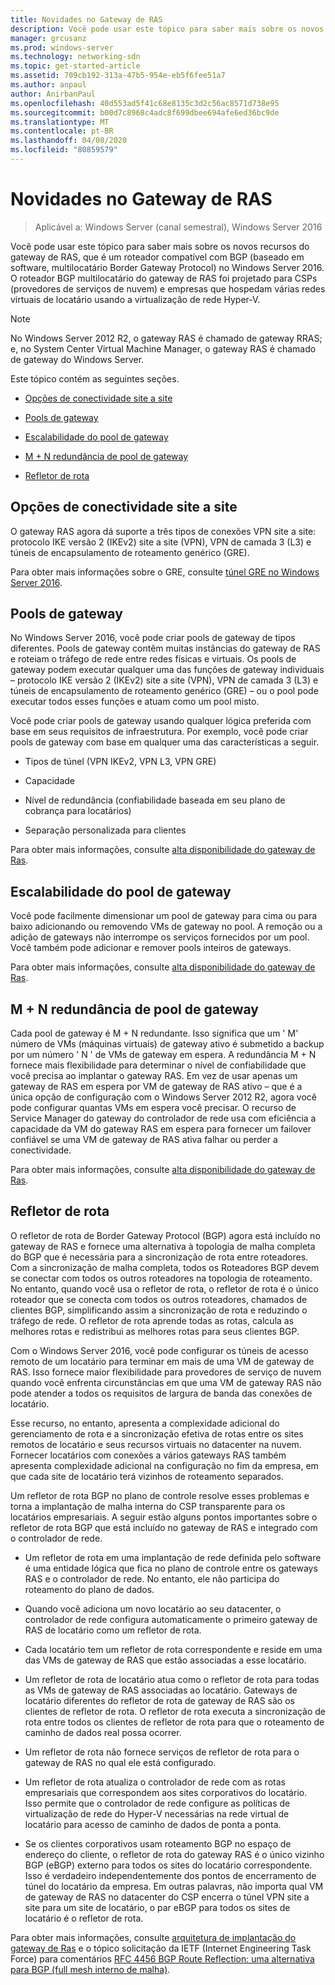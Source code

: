 ```yaml
---
title: Novidades no Gateway de RAS
description: Você pode usar este tópico para saber mais sobre os novos recursos do gateway de RAS, que é um roteador compatível com BGP (baseado em software, multilocatário Border Gateway Protocol) no Windows Server 2016.
manager: grcusanz
ms.prod: windows-server
ms.technology: networking-sdn
ms.topic: get-started-article
ms.assetid: 709cb192-313a-47b5-954e-eb5f6fee51a7
ms.author: anpaul
author: AnirbanPaul
ms.openlocfilehash: 40d553ad5f41c68e8135c3d2c56ac8571d738e95
ms.sourcegitcommit: b00d7c8968c4adc8f699dbee694afe6ed36bc9de
ms.translationtype: MT
ms.contentlocale: pt-BR
ms.lasthandoff: 04/08/2020
ms.locfileid: "80859579"
---
```

# <a name="whats-new-in-ras-gateway"></a>Novidades no Gateway de RAS

>Aplicável a: Windows Server (canal semestral), Windows Server 2016

Você pode usar este tópico para saber mais sobre os novos recursos do gateway de RAS, que é um roteador compatível com BGP (baseado em software, multilocatário Border Gateway Protocol) no Windows Server 2016. O roteador BGP multilocatário do gateway de RAS foi projetado para CSPs (provedores de serviços de nuvem) e empresas que hospedam várias redes virtuais de locatário usando a virtualização de rede Hyper-V.  
  
> [!NOTE]  
> No Windows Server 2012 R2, o gateway RAS é chamado de gateway RRAS; e, no System Center Virtual Machine Manager, o gateway RAS é chamado de gateway do Windows Server.  
  
Este tópico contém as seguintes seções.  
  
-   [Opções de conectividade site a site](#bkmk_s2s)  
  
-   [Pools de gateway](#bkmk_pools)  
  
-   [Escalabilidade do pool de gateway](#bkmk_gps)  
  
-   [M + N redundância de pool de gateway](#bkmk_m)  
  
-   [Refletor de rota](#bkmk_rr)  
  
## <a name="site-to-site-connectivity-options"></a><a name="bkmk_s2s"></a>Opções de conectividade site a site  
O gateway RAS agora dá suporte a três tipos de conexões VPN site a site: protocolo IKE versão 2 (IKEv2) site a site (VPN), VPN de camada 3 (L3) e túneis de encapsulamento de roteamento genérico (GRE).  
  
Para obter mais informações sobre o GRE, consulte [túnel GRE no Windows Server 2016](../../../../remote/remote-access/ras-gateway/gre-tunneling-windows-server.md).  
  
## <a name="gateway-pools"></a><a name="bkmk_pools"></a>Pools de gateway  
No Windows Server 2016, você pode criar pools de gateway de tipos diferentes. Pools de gateway contêm muitas instâncias do gateway de RAS e roteiam o tráfego de rede entre redes físicas e virtuais. Os pools de gateway podem executar qualquer uma das funções de gateway individuais – protocolo IKE versão 2 (IKEv2) site a site (VPN), VPN de camada 3 (L3) e túneis de encapsulamento de roteamento genérico (GRE) – ou o pool pode executar todos esses funções e atuam como um pool misto.  
  
Você pode criar pools de gateway usando qualquer lógica preferida com base em seus requisitos de infraestrutura. Por exemplo, você pode criar pools de gateway com base em qualquer uma das características a seguir.  
  
-   Tipos de túnel (VPN IKEv2, VPN L3, VPN GRE)  
  
-   Capacidade  
  
-   Nível de redundância (confiabilidade baseada em seu plano de cobrança para locatários)  
  
-   Separação personalizada para clientes  
  
Para obter mais informações, consulte [alta disponibilidade do gateway de Ras](RAS-Gateway-High-Availability.md).  
  
## <a name="gateway-pool-scalability"></a><a name="bkmk_gps"></a>Escalabilidade do pool de gateway  
Você pode facilmente dimensionar um pool de gateway para cima ou para baixo adicionando ou removendo VMs de gateway no pool. A remoção ou a adição de gateways não interrompe os serviços fornecidos por um pool. Você também pode adicionar e remover pools inteiros de gateways.  
  
Para obter mais informações, consulte [alta disponibilidade do gateway de Ras](RAS-Gateway-High-Availability.md).  
  
## <a name="mn-gateway-pool-redundancy"></a><a name="bkmk_m"></a>M + N redundância de pool de gateway  
Cada pool de gateway é M + N redundante. Isso significa que um ' M' número de VMs (máquinas virtuais) de gateway ativo é submetido a backup por um número ' N ' de VMs de gateway em espera. A redundância M + N fornece mais flexibilidade para determinar o nível de confiabilidade que você precisa ao implantar o gateway RAS. Em vez de usar apenas um gateway de RAS em espera por VM de gateway de RAS ativo – que é a única opção de configuração com o Windows Server 2012 R2, agora você pode configurar quantas VMs em espera você precisar. O recurso de Service Manager do gateway do controlador de rede usa com eficiência a capacidade da VM do gateway RAS em espera para fornecer um failover confiável se uma VM de gateway de RAS ativa falhar ou perder a conectividade.  
  
Para obter mais informações, consulte [alta disponibilidade do gateway de Ras](RAS-Gateway-High-Availability.md).  
  
## <a name="route-reflector"></a><a name="bkmk_rr"></a>Refletor de rota  
O refletor de rota de Border Gateway Protocol (BGP) agora está incluído no gateway de RAS e fornece uma alternativa à topologia de malha completa do BGP que é necessária para a sincronização de rota entre roteadores. Com a sincronização de malha completa, todos os Roteadores BGP devem se conectar com todos os outros roteadores na topologia de roteamento. No entanto, quando você usa o refletor de rota, o refletor de rota é o único roteador que se conecta com todos os outros roteadores, chamados de clientes BGP, simplificando assim a sincronização de rota e reduzindo o tráfego de rede. O refletor de rota aprende todas as rotas, calcula as melhores rotas e redistribui as melhores rotas para seus clientes BGP.  
  
Com o Windows Server 2016, você pode configurar os túneis de acesso remoto de um locatário para terminar em mais de uma VM de gateway de RAS. Isso fornece maior flexibilidade para provedores de serviço de nuvem quando você enfrenta circunstâncias em que uma VM de gateway RAS não pode atender a todos os requisitos de largura de banda das conexões de locatário.  
  
Esse recurso, no entanto, apresenta a complexidade adicional do gerenciamento de rota e a sincronização efetiva de rotas entre os sites remotos de locatário e seus recursos virtuais no datacenter na nuvem. Fornecer locatários com conexões a vários gateways RAS também apresenta complexidade adicional na configuração no fim da empresa, em que cada site de locatário terá vizinhos de roteamento separados.  
  
Um refletor de rota BGP no plano de controle resolve esses problemas e torna a implantação de malha interna do CSP transparente para os locatários empresariais. A seguir estão alguns pontos importantes sobre o refletor de rota BGP que está incluído no gateway de RAS e integrado com o controlador de rede.  
  
-   Um refletor de rota em uma implantação de rede definida pelo software é uma entidade lógica que fica no plano de controle entre os gateways RAS e o controlador de rede. No entanto, ele não participa do roteamento do plano de dados.  
  
-   Quando você adiciona um novo locatário ao seu datacenter, o controlador de rede configura automaticamente o primeiro gateway de RAS de locatário como um refletor de rota.  
  
-   Cada locatário tem um refletor de rota correspondente e reside em uma das VMs de gateway de RAS que estão associadas a esse locatário.  
  
-   Um refletor de rota de locatário atua como o refletor de rota para todas as VMs de gateway de RAS associadas ao locatário. Gateways de locatário diferentes do refletor de rota de gateway de RAS são os clientes de refletor de rota. O refletor de rota executa a sincronização de rota entre todos os clientes de refletor de rota para que o roteamento de caminho de dados real possa ocorrer.  
  
-   Um refletor de rota não fornece serviços de refletor de rota para o gateway de RAS no qual ele está configurado.  
  
-   Um refletor de rota atualiza o controlador de rede com as rotas empresariais que correspondem aos sites corporativos do locatário. Isso permite que o controlador de rede configure as políticas de virtualização de rede do Hyper-V necessárias na rede virtual de locatário para acesso de caminho de dados de ponta a ponta.  
  
-   Se os clientes corporativos usam roteamento BGP no espaço de endereço do cliente, o refletor de rota do gateway RAS é o único vizinho BGP (eBGP) externo para todos os sites do locatário correspondente. Isso é verdadeiro independentemente dos pontos de encerramento de túnel do locatário da empresa. Em outras palavras, não importa qual VM de gateway de RAS no datacenter do CSP encerra o túnel VPN site a site para um site de locatário, o par eBGP para todos os sites de locatário é o refletor de rota.  
  
Para obter mais informações, consulte [arquitetura de implantação do gateway de Ras](RAS-Gateway-Deployment-Architecture.md) e o tópico solicitação da IETF (Internet Engineering Task Force) para comentários [RFC 4456 BGP Route Reflection: uma alternativa para BGP (full mesh interno de malha)](https://tools.ietf.org/html/rfc4456).  
  

